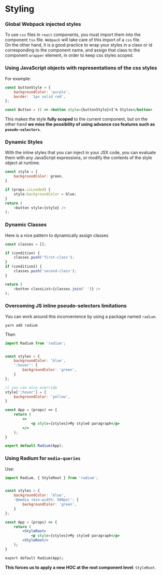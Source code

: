 # Styling


### Global Webpack injected styles
To use `css` files in `react` components, you must import them into the component `tsx` file. `Webpack` will take care of this import of a `css` file.  
On the other hand, it is a good practice to wrap your styles in a class or id corresponding to the component name, and assign that class to the component `wrapper` element, in order to keep css styles scoped.

### Using JavaScript objects with representations of the css styles
For example:
```jsx
const buttonStyle = {
	backgroundColor: 'purple',
	border: '1px solid red',
};

const Button = () => <button style={buttonStyle}>I'm Styles</button>
```
This makes the style **fully scoped** to the current component, but on the other hand **we miss the possibility of using advance css features such as `pseudo-selectors`**.

### Dynamic Styles
With the inline styles that you can inject in your JSX code, you can evaluate them with any JavaScript expressions, or modify the contents of the style object at runtime.
```javascript
const style = {
	backgroundColor: green,
}

if (props.isLoaded) {
	style.backgroundColor = blue;
}
return (
	<button style={style} />
);
```

### Dynamic Classes
Here is a nice pattern to dynamically assign classes
```javascript
const classes = [];

if (condition) {
	classes.push('first-class');
}
if (condition2) {
	classes.push('second-class');
}

return (
	<button classList={classes.join(' ')} />
);
```

### Overcoming JS inline pseudo-selectors limitations
You can work around this inconvenience by using a package named `radium`.
```
yarn add radium
```
Then
```jsx
import Radium from 'radium';


const styles = {
	backgroundColor: 'blue',
	':hover': {
		backgroundColor: 'green',
	}
};

// you can also override
style[':hover'] = {
	backgroundColor: 'yellow',
}

const App = (props) => {
	return (
		<>
			<p style={styles}>My styled paragraph</p>
		</>
	);
}

export default Radium(App);
```

### Using Radium for `media-queries`
Use:
```jsx
import Radium, { StyleRoot } from 'radium';


const styles = {
	backgroundColor: 'blue',
	'@media (min-width: 500px)': {
		backgroundColor: 'green',
	}
};

const App = (props) => {
	return (
		<StyleRoot>
			<p style={styles}>My styled paragraph</p>
		<StyleRoot/>
	);
}

export default Radium(App);
```
**This forces us to apply a new HOC at the root component level**: `StyleRoot`.

